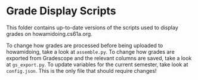 # Grade Display Scripts
This folder contains up-to-date versions of the scripts used to display grades on howamidoing.cs61a.org.

To change how grades are processed before being uploaded to howamidoing, take a look at `assemble.py`. To change how grades are exported from Gradescope and the relevant columns are saved, take a look at `gs_export.py`. To update variables for the current semester, take look at `config.json`. This is the only file that should require changes!
